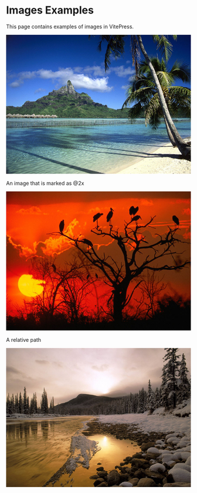 # Images Examples

This page contains examples of images in VitePress.

![Nature](/nature-0007.jpg)

An image that is marked as @2x

![Nature](/nature-0008@2x.jpg)

A relative path

![Nature](./nature-0009.jpg)
